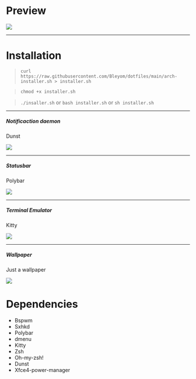 # Preview

<img src="https://i.imgur.com/K45fwvR.jpg"></img>

-----------------------------------------

# Installation

> ` curl https://raw.githubusercontent.com/Bleyom/dotfiles/main/arch-installer.sh > installer.sh `

> `chmod +x installer.sh`

> `./insaller.sh`
or
`bash installer.sh`
or
`sh installer.sh`

-----------------------------------------

<h5>Notificaction daemon</h5>
<p>Dunst</p>
<img src="https://i.imgur.com/eneCZD1.png"></img>

-----------------------------------------

<h5>Statusbar</h5>
<p>Polybar</p>
<img src="https://i.imgur.com/ZtvHEql.png"></img>


-----------------------------------------

<h5>Terminal Emulator</h5>
<p>Kitty</p>
<img src="https://i.imgur.com/ftxWFqC.png"></img>

-----------------------------------------

<h5>Wallpaper</h5>
<p>Just a wallpaper</p>
<img src="https://i.imgur.com/jqx2jXM.png"></img>

# Dependencies

- Bspwm <br>
- Sxhkd <br>
- Polybar <br>
- dmenu <br>
- Kitty <br>
- Zsh <br>
- Oh-my-zsh! <br>
- Dunst <br>
- Xfce4-power-manager

